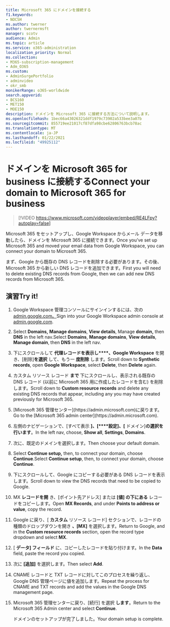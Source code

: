 ```yaml
---
title: Microsoft 365 にドメインを接続する
f1.keywords:
- NOCSH
ms.author: twerner
author: twernermsft
manager: scotv
audience: Admin
ms.topic: article
ms.service: o365-administration
localization_priority: Normal
ms.collection:
- M365-subscription-management
- Adm_O365
ms.custom:
- AdminSurgePortfolio
- adminvideo
- okr_smb
monikerRange: o365-worldwide
search.appverid:
- BCS160
- MET150
- MOE150
description: ドメインを Microsoft 365 に接続する方法について説明します。
ms.openlocfilehash: 1bec66a43026321ddf1979c73902a533bee3a07b
ms.sourcegitcommit: 855719ee21017cf87dfa98cbe62806763bcb78ac
ms.translationtype: MT
ms.contentlocale: ja-JP
ms.lasthandoff: 01/22/2021
ms.locfileid: "49925112"
---
```

# <a name="connect-your-domain-to-microsoft-365-for-business"></a><span data-ttu-id="0cc0d-103">ドメインを Microsoft 365 for business に接続する</span><span class="sxs-lookup"><span data-stu-id="0cc0d-103">Connect your domain to Microsoft 365 for business</span></span>

> [!VIDEO https://www.microsoft.com/videoplayer/embed/RE4LFpy?autoplay=false]

<span data-ttu-id="0cc0d-104">Microsoft 365 をセットアップし、Google Workspace からメール データを移動したら、ドメインを Microsoft 365 に接続できます。</span><span class="sxs-lookup"><span data-stu-id="0cc0d-104">Once you’ve set up Microsoft 365 and moved your email data from Google Workspace, you can connect your domain to Microsoft 365.</span></span> 

<span data-ttu-id="0cc0d-105">まず、Google から既存の DNS レコードを削除する必要があります。その後、Microsoft 365 から新しい DNS レコードを追加できます。</span><span class="sxs-lookup"><span data-stu-id="0cc0d-105">First you will need to delete existing DNS records from Google, then we can add new DNS records from Microsoft 365.</span></span>

## <a name="try-it"></a><span data-ttu-id="0cc0d-106">演習</span><span class="sxs-lookup"><span data-stu-id="0cc0d-106">Try it!</span></span>

1. <span data-ttu-id="0cc0d-107">Google Workspace 管理コンソールにサインインするには、次の[admin.google.com。](https://admin.google.com)</span><span class="sxs-lookup"><span data-stu-id="0cc0d-107">Sign into your Google Workspace admin console at [admin.google.com](https://admin.google.com).</span></span>
1. <span data-ttu-id="0cc0d-108">Select **Domains,** **Manage domains**, **View details**, Manage **domain,** then **DNS** in the left nav.</span><span class="sxs-lookup"><span data-stu-id="0cc0d-108">Select **Domains**, **Manage domains**, **View details**, **Manage domain**, then **DNS** in the left nav.</span></span>
1. <span data-ttu-id="0cc0d-109">下にスクロールして **代理レコードを表示し\*\*\*\*、Google Workspace** を開き、[削除]**を選択** して、もう一 **度削除** します。</span><span class="sxs-lookup"><span data-stu-id="0cc0d-109">Scroll down to **Synthetic records**, open **Google Workspace**, select **Delete**, then **Delete** again.</span></span>
1. <span data-ttu-id="0cc0d-110">カスタム リソース レコード **まで** 下にスクロールし、表示される既存の DNS レコード (以前に Microsoft 365 用に作成したレコードを含む) を削除します。</span><span class="sxs-lookup"><span data-stu-id="0cc0d-110">Scroll down to **Custom resource records** and delete any existing DNS records that appear, including any you may have created previously for Microsoft 365.</span></span>
1. <span data-ttu-id="0cc0d-111">
            [Microsoft 365 管理センター](https://admin.microsoft.com)に戻ります。</span><span class="sxs-lookup"><span data-stu-id="0cc0d-111">Go to the [Microsoft 365 admin center](https://admin.microsoft.com).</span></span>
1. <span data-ttu-id="0cc0d-112">左側のナビゲーションで、[すべて表示 **]、[\*\*\*\*設定]、[** ドメイン]**の選択を行います**。</span><span class="sxs-lookup"><span data-stu-id="0cc0d-112">In the left nav, choose, **Show all**, **Settings**, **Domains**.</span></span>
1. <span data-ttu-id="0cc0d-113">次に、既定のドメインを選択します。</span><span class="sxs-lookup"><span data-stu-id="0cc0d-113">Then choose your default domain.</span></span>
1. <span data-ttu-id="0cc0d-114">Select **Continue setup,** then, to connect your domain, choose  **Continue**.</span><span class="sxs-lookup"><span data-stu-id="0cc0d-114">Select **Continue setup**, then, to connect your domain, choose  **Continue**.</span></span>
1. <span data-ttu-id="0cc0d-115">下にスクロールして、Google にコピーする必要がある DNS レコードを表示します。</span><span class="sxs-lookup"><span data-stu-id="0cc0d-115">Scroll down to view the DNS records that need to be copied to Google.</span></span>
1. <span data-ttu-id="0cc0d-116">MX **レコードを開** き、[ポイント先アドレス] または **[値] の下にある** レコードをコピーします。</span><span class="sxs-lookup"><span data-stu-id="0cc0d-116">Open **MX Records**, and under **Points to address or value**, copy the record.</span></span>
1. <span data-ttu-id="0cc0d-117">Google に戻り、[ **カスタム** リソース レコード] セクションで、レコードの種類のドロップダウンを開き **、[MX]** を選択します。</span><span class="sxs-lookup"><span data-stu-id="0cc0d-117">Return to Google, and in the **Custom resource records** section, open the record type dropdown and select **MX**.</span></span>
1. <span data-ttu-id="0cc0d-118">[ **データ] フィールド** に、コピーしたレコードを貼り付けます。</span><span class="sxs-lookup"><span data-stu-id="0cc0d-118">In the **Data** field, paste the record you copied.</span></span>
1. <span data-ttu-id="0cc0d-119">次に **[追加]** を選択します。</span><span class="sxs-lookup"><span data-stu-id="0cc0d-119">Then select **Add**.</span></span>
1. <span data-ttu-id="0cc0d-120">CNAME レコードと TXT レコードに対してこのプロセスを繰り返し、Google DNS 管理ページに値を追加します。</span><span class="sxs-lookup"><span data-stu-id="0cc0d-120">Repeat the process for CNAME and TXT records and add the values in the Google DNS management page.</span></span>
1. <span data-ttu-id="0cc0d-121">Microsoft 365 管理センターに戻り、[続行] を選択 **します**。</span><span class="sxs-lookup"><span data-stu-id="0cc0d-121">Return to the Microsoft 365 Admin center and select **Continue**.</span></span>

    <span data-ttu-id="0cc0d-122">ドメインのセットアップが完了しました。</span><span class="sxs-lookup"><span data-stu-id="0cc0d-122">Your domain setup is complete.</span></span>